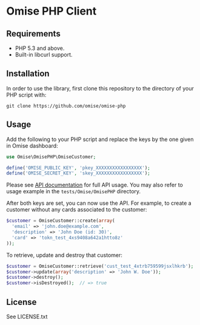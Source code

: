 # Omise PHP Client

## Requirements

* PHP 5.3 and above.
* Built-in libcurl support.

## Installation

In order to use the library, first clone this repository to the directory of your PHP script with:

```
git clone https://github.com/omise/omise-php
```

## Usage

Add the following to your PHP script and replace the keys by the one given in Omise dashboard:

```php
use Omise\OmisePHP\OmiseCustomer;

define('OMISE_PUBLIC_KEY', 'pkey_XXXXXXXXXXXXXXXXX');
define('OMISE_SECRET_KEY', 'skey_XXXXXXXXXXXXXXXXX');
```

Please see [API documentation](https://docs.omise.co/) for full API usage. You may also refer to usage example in the `tests/Omise/OmisePHP` directory.

After both keys are set, you can now use the API. For example, to create a customer without any cards associated to the customer:

```php
$customer = OmiseCustomer::create(array(
  'email' => 'john.doe@example.com',
  'description' => 'John Doe (id: 30)',
  'card' => 'tokn_test_4xs9408a642a1htto8z'
));
```

To retrieve, update and destroy that customer:

```php
$customer = OmiseCustomer::retrieve('cust_test_4xtrb759599jsxlhkrb');
$customer->update(array('description' => 'John W. Doe'));
$customer->destroy();
$customer->isDestroyed();  // => true
```

## License

See LICENSE.txt

